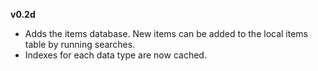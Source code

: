 **v0.2d**

- Adds the items database.  New items can be added to the local items table by running searches.
- Indexes for each data type are now cached.